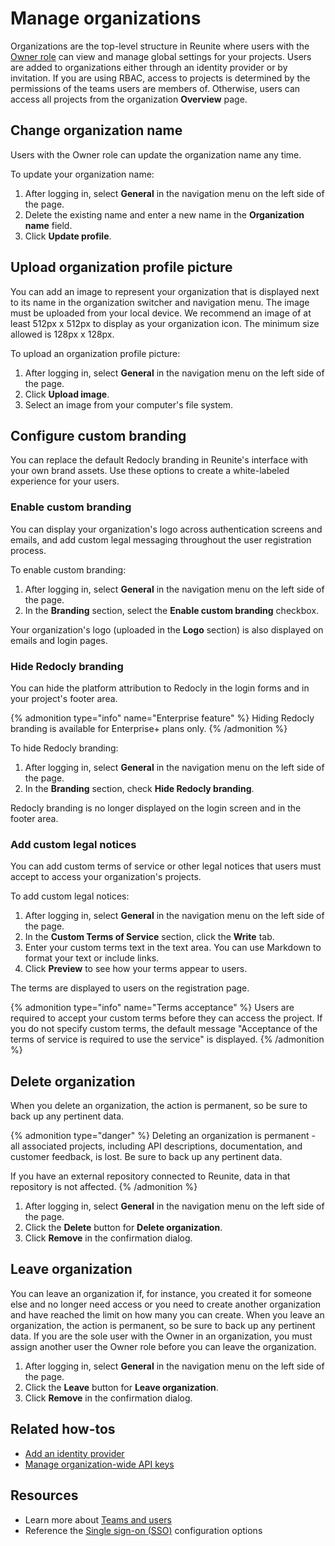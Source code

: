 # Manage organizations

Organizations are the top-level structure in Reunite where users with the [Owner role](../concepts/roles.md#organization-roles) can view and manage global settings for your projects.
Users are added to organizations either through an identity provider or by invitation.
If you are using RBAC, access to projects is determined by the permissions of the teams users are members of.
Otherwise, users can access all projects from the organization **Overview** page.

## Change organization name

Users with the Owner role can update the organization name any time.

To update your organization name:

1. After logging in, select **General** in the navigation menu on the left side of the page.
2. Delete the existing name and enter a new name in the **Organization name** field.
3. Click **Update profile**.

## Upload organization profile picture

You can add an image to represent your organization that is displayed next to its name in the organization switcher and navigation menu.
The image must be uploaded from your local device.
We recommend an image of at least 512px x 512px to display as your organization icon.
The minimum size allowed is 128px x 128px.

To upload an organization profile picture:

1. After logging in, select **General** in the navigation menu on the left side of the page.
2. Click **Upload image**.
3. Select an image from your computer's file system.

## Configure custom branding

You can replace the default Redocly branding in Reunite's interface with your own brand assets.
Use these options to create a white-labeled experience for your users.

### Enable custom branding

You can display your organization's logo across authentication screens and emails, and add custom legal messaging throughout the user registration process.

To enable custom branding:

1. After logging in, select **General** in the navigation menu on the left side of the page.
2. In the **Branding** section, select the **Enable custom branding** checkbox.

Your organization's logo (uploaded in the **Logo** section) is also displayed on emails and login pages.

### Hide Redocly branding

You can hide the platform attribution to Redocly in the login forms and in your project's footer area.

{% admonition type="info" name="Enterprise feature" %}
Hiding Redocly branding is available for Enterprise+ plans only.
{% /admonition %}

To hide Redocly branding:

1. After logging in, select **General** in the navigation menu on the left side of the page.
2. In the **Branding** section, check **Hide Redocly branding**.

Redocly branding is no longer displayed on the login screen and in the footer area.

### Add custom legal notices

You can add custom terms of service or other legal notices that users must accept to access your organization's projects.

To add custom legal notices:

1. After logging in, select **General** in the navigation menu on the left side of the page.
2. In the **Custom Terms of Service** section, click the **Write** tab.
3. Enter your custom terms text in the text area. You can use Markdown to format your text or include links.
4. Click **Preview** to see how your terms appear to users.

The terms are displayed to users on the registration page.

{% admonition type="info" name="Terms acceptance" %}
Users are required to accept your custom terms before they can access the project.
If you do not specify custom terms, the default message "Acceptance of the terms of service is required to use the service" is displayed.
{% /admonition %}

## Delete organization

When you delete an organization, the action is permanent, so be sure to back up any pertinent data.

{% admonition type="danger" %}
Deleting an organization is permanent - all associated projects, including API descriptions, documentation, and customer feedback, is lost.
Be sure to back up any pertinent data.

If you have an external repository connected to Reunite, data in that repository is not affected.
{% /admonition %}

1. After logging in, select **General** in the navigation menu on the left side of the page.
2. Click the **Delete** button for **Delete organization**.
3. Click **Remove** in the confirmation dialog.

## Leave organization

You can leave an organization if, for instance, you created it for someone else and no longer need access or you need to create another organization and have reached the limit on how many you can create.
When you leave an organization, the action is permanent, so be sure to back up any pertinent data.
If you are the sole user with the Owner in an organization, you must assign another user the Owner role before you can leave the organization.

1. After logging in, select **General** in the navigation menu on the left side of the page.
2. Click the **Leave** button for **Leave organization**.
3. Click **Remove** in the confirmation dialog.

## Related how-tos

* [Add an identity provider](add-idp.md)
* [Manage organization-wide API keys](api-keys.md)

## Resources

* Learn more about [Teams and users](../concepts/teams.md)
* Reference the [Single sign-on (SSO)](../../config/sso.md) configuration options

